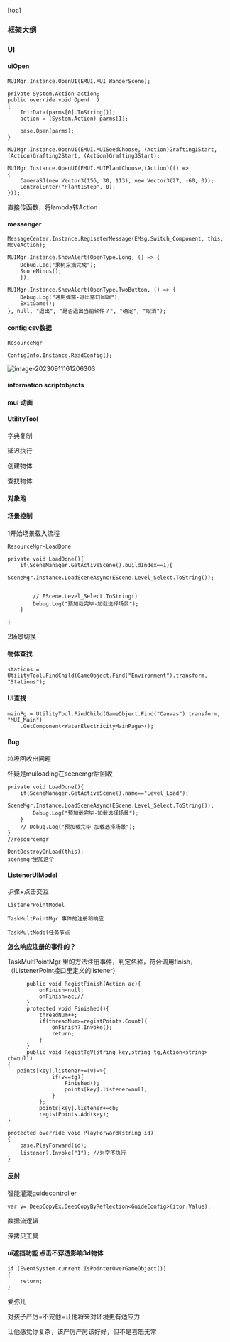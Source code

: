 [toc]



### 框架大纲

### UI

#### uiOpen

```
MUIMgr.Instance.OpenUI(EMUI.MUI_WanderScene);
```

```
private System.Action action;
public override void Open(  )
{
    InitData(parms[0].ToString());
    action = (System.Action) parms[1];

    base.Open(parms);
}
```

```
MUIMgr.Instance.OpenUI(EMUI.MUISeedChoose, (Action)Grafting1Start, (Action)Grafting2Start, (Action)Grafting3Start);
```

```
MUIMgr.Instance.OpenUI(EMUI.MUIPlantChoose,(Action)(() =>
{
    CameraSJ(new Vector3(156, 30, 113), new Vector3(27, -60, 0));
    ControlEnter("Plant1Step", 0);
}));
```

直接传函数，将lambda转Action



#### messenger

```
MessageCenter.Instance.RegiseterMessage(EMsg.Switch_Component, this, MoveAction); 
```

```
MUIMgr.Instance.ShowAlert(OpenType.Long, () => { 
    Debug.Log("果树采摘完成");
    ScoreMinus();
    });
```

```
MUIMgr.Instance.ShowAlert(OpenType.TwoButton, () => { 
    Debug.Log("通用弹窗-退出窗口回调");
    ExitGame();
}, null, "退出", "是否退出当前软件？", "确定", "取消");
```



#### config csv数据

```
ResourceMgr
```



```
ConfigInfo.Instance.ReadConfig();
```

![image-20230911161206303](C:\Users\30998\AppData\Roaming\Typora\typora-user-images\image-20230911161206303.png)

#### information scriptobjects



#### mui 动画



#### UtilityTool

字典复制

延迟执行

创建物体

查找物体



#### 对象池



#### 场景控制

1开始场景载入流程

```
ResourceMgr-LoadDone
```

```
private void LoadDone(){
    if(SceneManager.GetActiveScene().buildIndex==1){
        SceneMgr.Instance.LoadSceneAsync(EScene.Level_Select.ToString());
        
        
        // EScene.Level_Select.ToString()
        Debug.Log("预加载完毕-加载选择场景");    
    }
      
}
```





2场景切换

#### 物体查找

```
stations = UtilityTool.FindChild(GameObject.Find("Environment").transform, "Stations");
```



#### UI查找

```
mainPg = UtilityTool.FindChild(GameObject.Find("Canvas").transform, "MUI_Main")
    .GetComponent<WaterElectricityMainPage>();
```





#### Bug

垃圾回收出问题

怀疑是muiloading在scenemgr后回收

```
private void LoadDone(){
    if(SceneManager.GetActiveScene().name=="Level_Load"){
        SceneMgr.Instance.LoadSceneAsync(EScene.Level_Select.ToString());
        Debug.Log("预加载完毕-加载选择场景");    
    }
    // Debug.Log("预加载完毕-加载选择场景");    
}
//resourcemgr
```

```
DontDestroyOnLoad(this);
scenemgr里加这个
```



#### ListenerUIModel

步骤+点击交互

```
ListenerPointModel
```

```
TaskMultPointMgr 事件的注册和响应
```

```
TaskMultModel任务节点
```

**怎么响应注册的事件的？**

TaskMultPointMgr 里的方法注册事件，判定名称，符合调用finish，（IListenerPoint接口里定义的listener）





```
      public void RegistFinish(Action ac){
          onFinish=null;
          onFinish=ac;//
      }
      protected void Finished(){
          threadNum++;
          if(threadNum>=registPoints.Count){
              onFinish?.Invoke();
              return;
          }
      }
      public void RegistTgV(string key,string tg,Action<string> cb=null)
{
   points[key].listener+=(v)=>{
              if(v==tg){
                  Finished();
                  points[key].listener=null;
              }
          };
          points[key].listener+=cb;
          registPoints.Add(key);
}
```

```
protected override void PlayForward(string id)
{
    base.PlayForward(id);
    listener?.Invoke("1"); //为空不执行
}
```



#### 反射

智能灌溉guidecontroller

```
var v= DeepCopyEx.DeepCopyByReflection<GuideConfig>(itor.Value);
```



数据流逻辑

深拷贝工具



#### ui遮挡功能 点击不穿透影响3d物体

```
if (EventSystem.current.IsPointerOverGameObject())
{
    return;
}
```





























爱弥儿

对孩子严厉=不宠他=让他将来对环境更有适应力

让他感觉你复杂，该严厉严厉该好好，但不是喜怒无常























